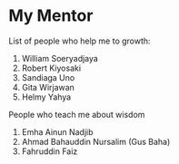# My Mentor

List of people who help me to growth:

1. William Soeryadjaya
2. Robert Kiyosaki
3. Sandiaga Uno
4. Gita Wirjawan
5. Helmy Yahya



People who teach me about wisdom

1. Emha Ainun Nadjib
2. Ahmad Bahauddin Nursalim \(Gus Baha\)
3. Fahruddin Faiz

